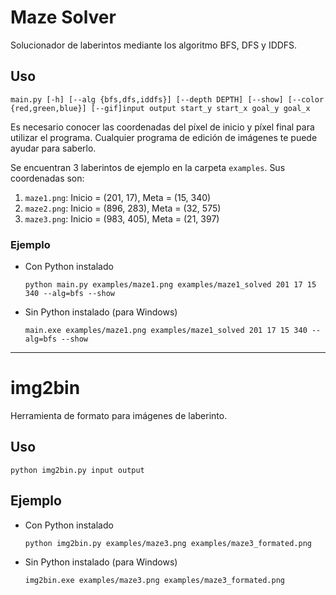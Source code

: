 # Maze Solver
Solucionador de laberintos mediante los algoritmo BFS, DFS y IDDFS.

## Uso
```main.py [-h] [--alg {bfs,dfs,iddfs}] [--depth DEPTH] [--show] [--color {red,green,blue}] [--gif]input output start_y start_x goal_y goal_x```

Es necesario conocer las coordenadas del píxel de inicio y píxel final para utilizar el programa.
Cualquier programa de edición de imágenes te puede ayudar para saberlo.

Se encuentran 3 laberintos de ejemplo en la carpeta `examples`. Sus coordenadas son:
1. `maze1.png`: Inicio = (201, 17), Meta = (15, 340)
2. `maze2.png`: Inicio = (896, 283), Meta = (32, 575)
3. `maze3.png`: Inicio = (983, 405), Meta = (21, 397)

### Ejemplo
* Con Python instalado
    ```
    python main.py examples/maze1.png examples/maze1_solved 201 17 15 340 --alg=bfs --show
    ```
* Sin Python instalado (para Windows)
    ```
    main.exe examples/maze1.png examples/maze1_solved 201 17 15 340 --alg=bfs --show
    ```
---
# img2bin
Herramienta de formato para imágenes de laberinto.

## Uso
`python img2bin.py input output`

## Ejemplo
* Con Python instalado
    ```
    python img2bin.py examples/maze3.png examples/maze3_formated.png
    ```
* Sin Python instalado (para Windows)
    ```
    img2bin.exe examples/maze3.png examples/maze3_formated.png
    ```